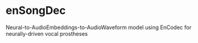 # enSongDec
Neural-to-AudioEmbeddings-to-AudioWaveform model using EnCodec for neurally-driven vocal prostheses

